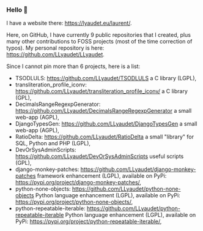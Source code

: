### Hello 👋

I have a website there: <https://lyaudet.eu/laurent/>.

Here, on GitHub, I have currently 9 public repositories that I created,
plus many other contributions to FOSS projects (most of the time correction of typos).
My personal repository is here: <https://github.com/LLyaudet/LLyaudet>.

Since I cannot pin more than 6 projects, here is a list:

- TSODLULS: <https://github.com/LLyaudet/TSODLULS> a C library (LGPL),
- transliteration_profile_iconv: <https://github.com/LLyaudet/transliteration_profile_iconv/> a C library (GPL),
- DecimalsRangeRegexpGenerator: <https://github.com/LLyaudet/DecimalsRangeRegexpGenerator> a small web-app (AGPL),
- DjangoTypesGen: <https://github.com/LLyaudet/DjangoTypesGen> a small web-app (AGPL),
- RatioDelta: <https://github.com/LLyaudet/RatioDelta> a small "library" for SQL, Python and PHP (LGPL),
- DevOrSysAdminScripts: <https://github.com/LLyaudet/DevOrSysAdminScripts> useful scripts (GPL),
- django-monkey-patches: <https://github.com/LLyaudet/django-monkey-patches> framework enhancement (LGPL),
  available on PyPi: <https://pypi.org/project/django-monkey-patches/>,
- python-none-objects: <https://github.com/LLyaudet/python-none-objects> Python language enhancement (LGPL),
  available on PyPi: <https://pypi.org/project/python-none-objects/>,
- python-repeatable-iterable: <https://github.com/LLyaudet/python-repeatable-iterable> Python language enhancement (LGPL),
  available on PyPi: <https://pypi.org/project/python-repeatable-iterable/>,

<!--
**LLyaudet/LLyaudet** is a ✨ _special_ ✨ repository because its `README.md` (this file) appears on your GitHub profile.

Here are some ideas to get you started:

- 🔭 I’m currently working on ...
- 🌱 I’m currently learning ...
- 👯 I’m looking to collaborate on ...
- 🤔 I’m looking for help with ...
- 💬 Ask me about ...
- 📫 How to reach me: ...
- 😄 Pronouns: ...
- ⚡ Fun fact: ...
-->
